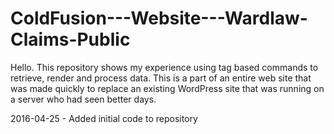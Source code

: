 # ColdFusion---Website---Wardlaw-Claims-Public

Hello. This repository shows my experience using tag based commands to retrieve, render and process data. This is a part of an entire web site that was made quickly to replace an existing WordPress site that was running on a server who had seen better days.


<!--- Change log --->
2016-04-25 - Added initial code to repository
